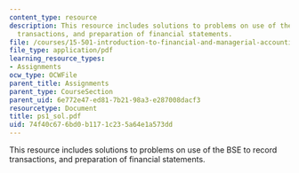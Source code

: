 ```yaml
---
content_type: resource
description: This resource includes solutions to problems on use of the BSE to record
  transactions, and preparation of financial statements.
file: /courses/15-501-introduction-to-financial-and-managerial-accounting-spring-2004/74f40c676bd0b1171c235a64e1a573dd_ps1_sol.pdf
file_type: application/pdf
learning_resource_types:
- Assignments
ocw_type: OCWFile
parent_title: Assignments
parent_type: CourseSection
parent_uid: 6e772e47-ed81-7b21-98a3-e287008dacf3
resourcetype: Document
title: ps1_sol.pdf
uid: 74f40c67-6bd0-b117-1c23-5a64e1a573dd
---
```

This resource includes solutions to problems on use of the BSE to record transactions, and preparation of financial statements.

